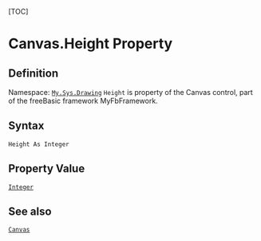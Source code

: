 [TOC]
# Canvas.Height Property

## Definition
Namespace: [`My.Sys.Drawing`](My.Sys.Drawing.md)
`Height` is property of the Canvas control, part of the freeBasic framework MyFbFramework.
## Syntax
```freeBasic
Height As Integer
```
## Property Value
[`Integer`]("https://www.freebasic.net/wiki/KeyPgInteger")
## See also
[`Canvas`](Canvas.md)
